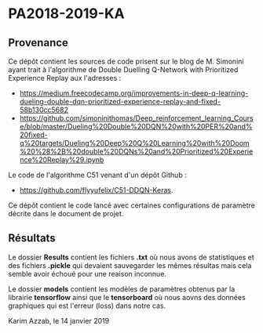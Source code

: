 # PA2018-2019-KA

## Provenance

Ce dépôt contient les sources de code prisent sur le blog de M. Simonini ayant trait à l'algorithme de Double Duelling Q-Network with Prioritized Experience Replay aux l'adresses :

  - https://medium.freecodecamp.org/improvements-in-deep-q-learning-dueling-double-dqn-prioritized-experience-replay-and-fixed-58b130cc5682 
  - https://github.com/simoninithomas/Deep_reinforcement_learning_Course/blob/master/Dueling%20Double%20DQN%20with%20PER%20and%20fixed-q%20targets/Dueling%20Deep%20Q%20Learning%20with%20Doom%20%28%2B%20double%20DQNs%20and%20Prioritized%20Experience%20Replay%29.ipynb

Le code de l'algorithme C51 venant d'un dépôt Github :

  - https://github.com/flyyufelix/C51-DDQN-Keras.

Ce dépôt contient le code lancé avec certaines configurations de paramètre décrite dans le document de projet.

## Résultats

Le dossier **Results** contient les fichiers **.txt** où nous avons de statistiques et des fichiers **.pickle** qui devaient sauvegarder les mêmes résultas mais cela semble avoir échoué pour une reaison inconnue.

Le dossier **models** contient les modèles de paramètres obtenus par la librairie **tensorflow** ainsi que le **tensorboard** où nous aovns des données graphiques qui est l'erreur (loss) dans notre cas.

Karim Azzab, le 14 janvier 2019
